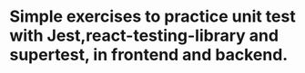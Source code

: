 # Simple exercises to practice unit test with Jest,react-testing-library and supertest, in frontend and backend.
